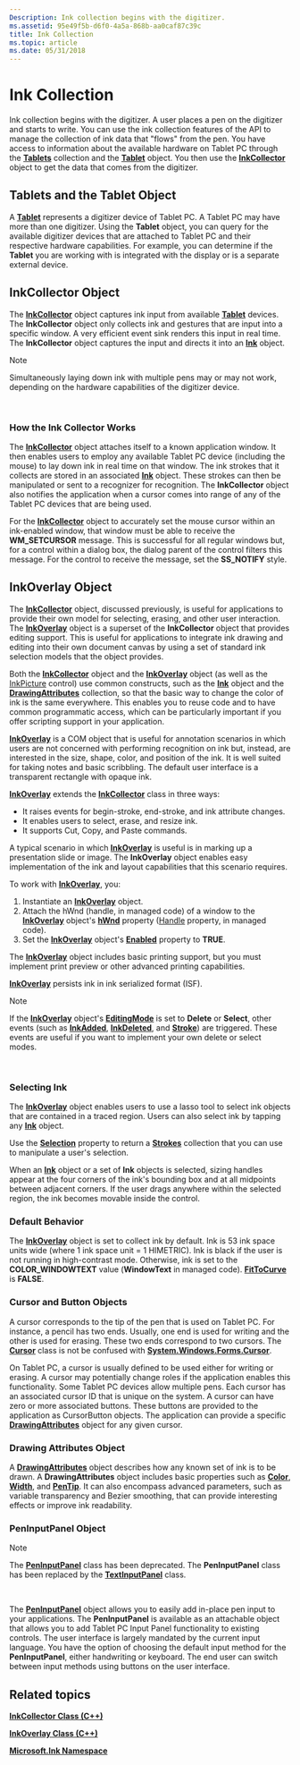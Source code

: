 ```yaml
---
Description: Ink collection begins with the digitizer.
ms.assetid: 95e49f5b-d6f0-4a5a-868b-aa0caf87c39c
title: Ink Collection
ms.topic: article
ms.date: 05/31/2018
---
```


# Ink Collection

Ink collection begins with the digitizer. A user places a pen on the digitizer and starts to write. You can use the ink collection features of the API to manage the collection of ink data that "flows" from the pen. You have access to information about the available hardware on Tablet PC through the [**Tablets**](/windows/desktop/api/msinkaut/nf-msinkaut-iinktablets-item) collection and the [**Tablet**](/windows/desktop/api/msinkaut/nn-msinkaut-iinktablet) object. You then use the [**InkCollector**](inkcollector-class.md) object to get the data that comes from the digitizer.

## Tablets and the Tablet Object

A [**Tablet**](/windows/desktop/api/msinkaut/nn-msinkaut-iinktablet) represents a digitizer device of Tablet PC. A Tablet PC may have more than one digitizer. Using the **Tablet** object, you can query for the available digitizer devices that are attached to Tablet PC and their respective hardware capabilities. For example, you can determine if the **Tablet** you are working with is integrated with the display or is a separate external device.

## InkCollector Object

The [**InkCollector**](inkcollector-class.md) object captures ink input from available [**Tablet**](/windows/desktop/api/msinkaut/nn-msinkaut-iinktablet) devices. The **InkCollector** object only collects ink and gestures that are input into a specific window. A very efficient event sink renders this input in real time. The **InkCollector** object captures the input and directs it into an [**Ink**](inkdisp-class.md) object.

> [!Note]  
> Simultaneously laying down ink with multiple pens may or may not work, depending on the hardware capabilities of the digitizer device.

 

### How the Ink Collector Works

The [**InkCollector**](inkcollector-class.md) object attaches itself to a known application window. It then enables users to employ any available Tablet PC device (including the mouse) to lay down ink in real time on that window. The ink strokes that it collects are stored in an associated [**Ink**](inkdisp-class.md) object. These strokes can then be manipulated or sent to a recognizer for recognition. The **InkCollector** object also notifies the application when a cursor comes into range of any of the Tablet PC devices that are being used.

For the [**InkCollector**](inkcollector-class.md) object to accurately set the mouse cursor within an ink-enabled window, that window must be able to receive the **WM\_SETCURSOR** message. This is successful for all regular windows but, for a control within a dialog box, the dialog parent of the control filters this message. For the control to receive the message, set the **SS\_NOTIFY** style.

## InkOverlay Object

The [**InkCollector**](inkcollector-class.md) object, discussed previously, is useful for applications to provide their own model for selecting, erasing, and other user interaction. The [**InkOverlay**](inkoverlay-class.md) object is a superset of the **InkCollector** object that provides editing support. This is useful for applications to integrate ink drawing and editing into their own document canvas by using a set of standard ink selection models that the object provides.

Both the [**InkCollector**](inkcollector-class.md) object and the [**InkOverlay**](inkoverlay-class.md) object (as well as the [InkPicture](inkpicture-control.md) control) use common constructs, such as the [**Ink**](inkdisp-class.md) object and the [**DrawingAttributes**](inkdrawingattributes-class.md) collection, so that the basic way to change the color of ink is the same everywhere. This enables you to reuse code and to have common programmatic access, which can be particularly important if you offer scripting support in your application.

[**InkOverlay**](inkoverlay-class.md) is a COM object that is useful for annotation scenarios in which users are not concerned with performing recognition on ink but, instead, are interested in the size, shape, color, and position of the ink. It is well suited for taking notes and basic scribbling. The default user interface is a transparent rectangle with opaque ink.

[**InkOverlay**](inkoverlay-class.md) extends the [**InkCollector**](inkcollector-class.md) class in three ways:

-   It raises events for begin-stroke, end-stroke, and ink attribute changes.
-   It enables users to select, erase, and resize ink.
-   It supports Cut, Copy, and Paste commands.

A typical scenario in which [**InkOverlay**](inkoverlay-class.md) is useful is in marking up a presentation slide or image. The **InkOverlay** object enables easy implementation of the ink and layout capabilities that this scenario requires.

To work with [**InkOverlay**](inkoverlay-class.md), you:

1.  Instantiate an [**InkOverlay**](inkoverlay-class.md) object.
2.  Attach the hWnd (handle, in managed code) of a window to the [**InkOverlay**](inkoverlay-class.md) object's [**hWnd**](/windows/desktop/api/msinkaut/nf-msinkaut-iinkoverlay-get_hwnd) property ([Handle](https://msdn.microsoft.com/library/ms582171(v=VS.90).aspx) property, in managed code).
3.  Set the [**InkOverlay**](inkoverlay-class.md) object's [**Enabled**](/windows/desktop/api/msinkaut/nf-msinkaut-iinkoverlay-get_enabled) property to **TRUE**.

The [**InkOverlay**](inkoverlay-class.md) object includes basic printing support, but you must implement print preview or other advanced printing capabilities.

[**InkOverlay**](inkoverlay-class.md) persists ink in ink serialized format (ISF).

> [!Note]  
> If the [**InkOverlay**](inkoverlay-class.md) object's [**EditingMode**](/windows/desktop/api/msinkaut/nf-msinkaut-iinkoverlay-get_editingmode) is set to **Delete** or **Select**, other events (such as [**InkAdded**](inkdisp-inkadded.md), [**InkDeleted**](inkdisp-inkdeleted.md), and [**Stroke**](inkoverlay-stroke.md)) are triggered. These events are useful if you want to implement your own delete or select modes.

 

### Selecting Ink

The [**InkOverlay**](inkoverlay-class.md) object enables users to use a lasso tool to select ink objects that are contained in a traced region. Users can also select ink by tapping any [**Ink**](inkdisp-class.md) object.

Use the [**Selection**](/windows/desktop/api/msinkaut/nf-msinkaut-iinkoverlay-get_selection) property to return a [**Strokes**](https://msdn.microsoft.com/en-us/library/ms703293(v=VS.85).aspx) collection that you can use to manipulate a user's selection.

When an [**Ink**](inkdisp-class.md) object or a set of **Ink** objects is selected, sizing handles appear at the four corners of the ink's bounding box and at all midpoints between adjacent corners. If the user drags anywhere within the selected region, the ink becomes movable inside the control.

### Default Behavior

The [**InkOverlay**](inkoverlay-class.md) object is set to collect ink by default. Ink is 53 ink space units wide (where 1 ink space unit = 1 HIMETRIC). Ink is black if the user is not running in high-contrast mode. Otherwise, ink is set to the **COLOR\_WINDOWTEXT** value (**WindowText** in managed code). [**FitToCurve**](/windows/desktop/api/msinkaut/nf-msinkaut-iinkdrawingattributes-get_fittocurve) is **FALSE**.

### Cursor and Button Objects

A cursor corresponds to the tip of the pen that is used on Tablet PC. For instance, a pencil has two ends. Usually, one end is used for writing and the other is used for erasing. These two ends correspond to two cursors. The [**Cursor**](/windows/desktop/api/msinkaut/nn-msinkaut-iinkcursor) class is not be confused with [**System.Windows.Forms.Cursor**](https://msdn.microsoft.com/library/sf27z138(v=VS.90).aspx).

On Tablet PC, a cursor is usually defined to be used either for writing or erasing. A cursor may potentially change roles if the application enables this functionality. Some Tablet PC devices allow multiple pens. Each cursor has an associated cursor ID that is unique on the system. A cursor can have zero or more associated buttons. These buttons are provided to the application as CursorButton objects. The application can provide a specific [**DrawingAttributes**](inkdrawingattributes-class.md) object for any given cursor.

### Drawing Attributes Object

A [**DrawingAttributes**](inkdrawingattributes-class.md) object describes how any known set of ink is to be drawn. A **DrawingAttributes** object includes basic properties such as [**Color**](/windows/desktop/api/msinkaut/nf-msinkaut-iinkdrawingattributes-get_color), [**Width**](/windows/desktop/api/msinkaut/nf-msinkaut-iinkdrawingattributes-get_width), and [**PenTip**](/windows/desktop/api/msinkaut/nf-msinkaut-iinkdrawingattributes-get_pentip). It can also encompass advanced parameters, such as variable transparency and Bezier smoothing, that can provide interesting effects or improve ink readability.

### PenInputPanel Object

> [!Note]  
> The [**PenInputPanel**](peninputpanel-class.md) class has been deprecated. The **PenInputPanel** class has been replaced by the [**TextInputPanel**](/windows/desktop/api/peninputpanel/nn-peninputpanel-itextinputpanel) class.

 

The [**PenInputPanel**](peninputpanel-class.md) object allows you to easily add in-place pen input to your applications. The **PenInputPanel** is available as an attachable object that allows you to add Tablet PC Input Panel functionality to existing controls. The user interface is largely mandated by the current input language. You have the option of choosing the default input method for the **PenInputPanel**, either handwriting or keyboard. The end user can switch between input methods using buttons on the user interface.

## Related topics

<dl> <dt>

[**InkCollector Class (C++)**](inkcollector-class.md)
</dt> <dt>

[**InkOverlay Class (C++)**](inkoverlay-class.md)
</dt> <dt>

[**Microsoft.Ink Namespace**](https://msdn.microsoft.com/library/ms581553(v=VS.90).aspx)
</dt> </dl>

 

 




